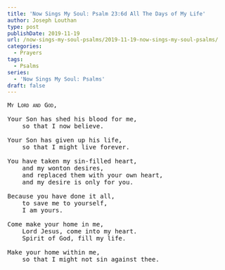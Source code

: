 ```yaml
---
title: 'Now Sings My Soul: Psalm 23:6d All The Days of My Life'
author: Joseph Louthan
type: post
publishDate: 2019-11-19
url: /now-sings-my-soul-psalms/2019-11-19-now-sings-my-soul-psalms/
categories:
  - Prayers
tags:
  - Psalms
series:
  - 'Now Sings My Soul: Psalms'
draft: false
---
```

<pre>
<div style="font-variant: small-caps;">My Lord and God,</div>
Your Son has shed his blood for me,  
	so that I now believe.

Your Son has given up his life,  
	so that I might live forever.

You have taken my sin-filled heart,  
	and my wonton desires,  
	and replaced them with your own heart,  
	and my desire is only for you.

Because you have done it all,  
	to save me to yourself,  
	I am yours.

Come make your home in me,  
	Lord Jesus, come into my heart.  
	Spirit of God, fill my life.

Make your home within me,  
	so that I might not sin against thee.
</pre>
